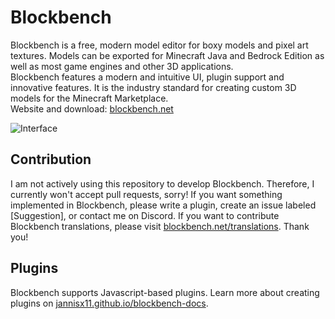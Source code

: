 # Blockbench  

Blockbench is a free, modern model editor for boxy models and pixel art textures.
Models can be exported for Minecraft Java and Bedrock Edition as well as most game engines and other 3D applications.  
Blockbench features a modern and intuitive UI, plugin support and innovative features. It is the industry standard for creating custom 3D models for the Minecraft Marketplace.  
Website and download: [blockbench.net](https://www.blockbench.net)

![Interface](https://blockbench.net/wp-content/uploads/2019/07/interface_skidsteer.png)

## Contribution

I am not actively using this repository to develop Blockbench. Therefore, I currently won't accept pull requests, sorry!
If you want something implemented in Blockbench, please write a plugin, create an issue labeled [Suggestion], or contact me on Discord.
If you want to contribute Blockbench translations, please visit [blockbench.net/translations](https://blockbench.net/translations/). Thank you!

## Plugins

Blockbench supports Javascript-based plugins. Learn more about creating plugins on [jannisx11.github.io/blockbench-docs](https://jannisx11.github.io/blockbench-docs/#creating-a-plugin).
